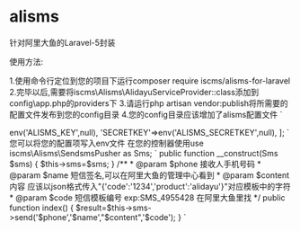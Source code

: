 # alisms
针对阿里大鱼的Laravel-5封装

使用方法:

1.使用命令行定位到您的项目下运行composer require iscms/alisms-for-laravel
2.完毕以后,需要将iscms\Alisms\AlidayuServiceProvider::class添加到config\app.php的providers下
3.请运行php artisan vendor:publish将所需要的配置文件发布到您的config目录
4.您的config目录应该增加了alisms配置文件
`
<?php
return [
    'KEY' =>env('ALISMS_KEY',null),
    'SECRETKEY'=>env('ALISMS_SECRETKEY',null),
];
`

您可以将您的配置项写入env文件
在您的控制器使用use iscms\Alisms\SendsmsPusher as Sms;

`
public function __construct(Sms $sms)
       {
                $this->sms=$sms;
       }
       /**
       * @param $phone 接收人手机号码
       * @param $name  短信签名,可以在阿里大鱼的管理中心看到
       * @param $content 内容 应该以json格式传入"{'code':'1234','product':'alidayu'}"对应模板中的字符
       * @param $code 短信模板编号 exp:SMS_4955428 在阿里大鱼里找
       */
       public function index()
       {
           $result=$this->sms->send('$phone','$name',"$content",'$code');
       }
`
